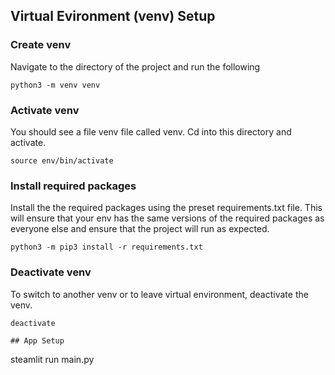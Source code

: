 ## Virtual Evironment (venv) Setup

### Create venv

Navigate to the directory of the project and run the following

```
python3 -m venv venv
```

### Activate venv

You should see a file venv file called venv. Cd into this directory and activate.

```
source env/bin/activate
```

### Install required packages

Install the the required packages using the preset requirements.txt file. This will ensure that your env
has the same versions of the required packages as everyone else and ensure that the project will run as expected.

```
python3 -m pip3 install -r requirements.txt
```

### Deactivate venv

To switch to another venv or to leave virtual environment, deactivate the venv.

```
deactivate

## App Setup
```
steamlit run main.py
```
